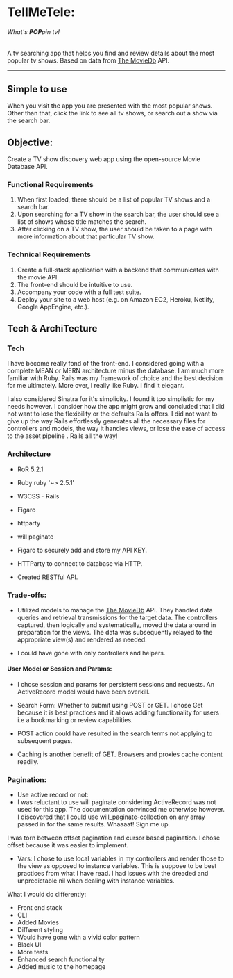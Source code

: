 # TellMeTele:
###### What's <b>POP</b>pin tv!

A tv searching app that helps you find and review details about the most popular tv shows. Based on data from
  [The MovieDb](https://developers.themoviedb.org/3/getting-started) API.

---
## Simple to use

When you visit the app you are presented with the most popular shows. Other than that, click the link to see all tv shows, or search out a show via the search bar.
## Objective:

Create a TV show discovery web app using the open-source Movie Database API.

### Functional Requirements
1. When first loaded, there should be a list of popular TV shows and a search bar.
2. Upon searching for a TV show in the search bar, the user should see a list of shows whose title matches the search.
3. After clicking on a TV show, the user should be taken to a page with more information about that particular TV show.

### Technical Requirements
1. Create a full-stack application with a backend that communicates with the movie API.
2. The front-end should be intuitive to use.
3. Accompany your code with a full test suite.
4. Deploy your site to a web host (e.g. on Amazon EC2, Heroku, Netlify, Google AppEngine, etc.).
## Tech & ArchiTecture

### Tech
I have become really fond of the front-end. I considered going with a complete  MEAN  or MERN architecture minus the  database. I am much more familiar with Ruby. Rails was my framework of choice and the best decision for me ultimately. More over, I really like Ruby. I find it elegant.   

I also considered Sinatra for it's simplicity. I found it too simplistic for my needs however. I consider how the app might grow and concluded that I did not want to lose the flexibility or the defaults Rails offers. I did not want to give up the way Rails effortlessly generates all the necessary files for controllers and models, the way it handles views, or lose the ease of access to the asset pipeline . Rails all the way!

### Architecture
* RoR 5.2.1
* Ruby ruby '~> 2.5.1'
* W3CSS - Rails
* Figaro
* httparty
* will paginate

* Figaro to securely add and store my API KEY.
* HTTParty to connect to database via HTTP.
* Created RESTful API.



### Trade-offs:
- Utilized models to manage the  [The MovieDb](https://developers.themoviedb.org/3/getting-started) API. They handled data queries and retrieval transmissions for the target data. The controllers captured, then logically and systematically, moved the data around in preparation for the views. The data was subsequently relayed to the appropriate view(s) and rendered as needed.

* I could have gone with only controllers and helpers.

#### User Model or Session and Params:

- I chose session and params for persistent sessions and requests. An ActiveRecord model would have been overkill. 

- Search Form: Whether to submit using POST or GET. I chose Get because it is best practices and it allows  adding functionality for users i.e a bookmarking or review capabilities. 

- POST action could have resulted in the search terms not applying to subsequent pages.  

- Caching is another benefit of GET. Browsers and proxies cache content readily.

### Pagination:
- Use active record or not:
- I was reluctant to use will paginate considering ActiveRecord was not used for this app. The documentation convinced me otherwise however. I discovered that I could use will_paginate-collection on any array passed in for the same results. Whaaaat! Sign me up. 

I was torn between offset pagination and cursor based pagination. I chose offset because it was easier to implement.

- Vars:
I chose to use local variables in my controllers and render those to the view as opposed to instance variables.  This is suppose to be best practices from what I have read.  I had issues with the dreaded and unpredictable nil when dealing with instance variables.   


What I would do differently:
- Front end stack
- CLI
- Added Movies
- Different styling
- Would have gone with a vivid color pattern
- Black UI 
- More tests
- Enhanced search functionality
- Added music to the homepage
